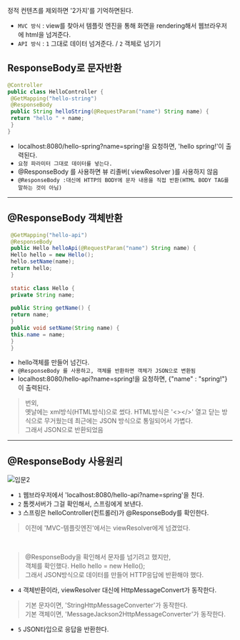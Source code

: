 정적 컨텐츠를 제외하면 '2가지'를 기억하면된다.
+ `MVC 방식` : view를 찾아서 템플릿 엔진을 통해 화면을 rendering해서 웹브라우저에 html을 넘겨준다.
+ `API 방식` : `1` 그대로 데이터 넘겨준다. / `2` 객체로 넘기기


## ResponseBody로 문자반환
```java
@Controller
public class HelloController {
 @GetMapping("hello-string")
 @ResponseBody
 public String helloString(@RequestParam("name") String name) {
 return "hello " + name;
 }
}
```

+ localhost:8080/hello-spring?name=spring!을 요청하면, 'hello spring!'이 출력된다.
+ `요청 파라미터 그대로 데이터를 넣는다.`
+ @ResponseBody 를 사용하면 뷰 리졸버( viewResolver )를 사용하지 않음
+ `@ResponseBody :대신에 HTTP의 BODY에 문자 내용을 직접 반환(HTML BODY TAG를 말하는 것이 아님)`


---
## @ResponseBody 객체반환
```java
 @GetMapping("hello-api")
 @ResponseBody
 public Hello helloApi(@RequestParam("name") String name) {
 Hello hello = new Hello();
 hello.setName(name);
 return hello;
 }
 
 static class Hello {
 private String name;
 
 public String getName() {
 return name;
 }
 public void setName(String name) {
 this.name = name;
 }
 }
 ```
 
+ hello객체를 만들어 넘긴다.
+ `@ResponseBody 를 사용하고, 객체를 반환하면 객체가 JSON으로 변환됨`
+ localhost:8080/hello-api?name=spring!을 요청하면, {"name" : "spring!"}이 출력된다.

> 번외, <br> 옛날에는 xml방식(HTML방식)으로 썼다. HTML방식은 '<></>' 열고 닫는 방식으로 무거웠는데 최근에는 JSON 방식으로 통일되어서 가볍다. <br> 그래서 JSON으로 반환되었음



---
## @ResponseBody 사용원리
![입문2](https://user-images.githubusercontent.com/57389368/171414235-d969f86b-3843-419a-bf6a-50632022c96f.JPG)
+ `1` 웹브라우저에서 'localhost:8080/hello-api?name=spring'을 친다.
+ `2` 톰켓서버가 그걸 확인해서, 스프링에게 보낸다.
+ `3` 스프링은 helloController(컨트롤러)가 @ResponseBody를 확인한다.

> 이전에 'MVC-템플릿엔진'에서는 viewResolver에게 넘겼었다. 

<br> 

> @ResponseBody을 확인해서 문자를 넘기려고 했지만, <br> 객체를 확인했다. Hello hello = new Hello(); <br> 그래서 JSON방식으로 데이터를 만들어 HTTP응답에 반환해야 했다.

+ `4` 객체반환이라, viewResolver 대신에 HttpMessageConvert가 동작한다.

> 기본 문자이면, 'StringHttpMessageConverter'가 동작한다. <br> 기본 객체이면, 'MessageJackson2HttpMessageConverter'가 동작한다.

+ `5` JSON타입으로 응답을 반환한다.
